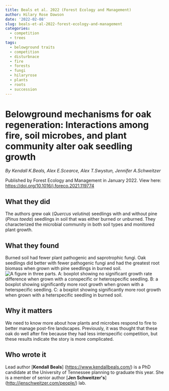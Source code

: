 ```yaml
---
title: Beals et al. 2022 (Forest Ecology and Management)
author: Hilary Rose Dawson
date: '2022-02-08'
slug: beals-et-al-2022-forest-ecology-and-management
categories:
  - competition
  - trees
tags:
  - belowground traits
  - competition
  - disturbnace
  - fire
  - forests
  - fungi
  - hilaryrose
  - plants
  - roots
  - succession
---
```


# Belowground mechanisms for oak regeneration: Interactions among fire, soil microbes, and plant community alter oak seedling growth

*By Kendall K.Beals, Alex E.Scearce, Alex T.Swystun, Jennifer A.Schweitzer*

Published by Forest Ecology and Management in January 2022. View here: https://doi.org/10.1016/j.foreco.2021.119774

## What they did
The authors grew oak (*Quercus velutina*) seedlings with and without pine (*Pinus taeda*) seedlings in soil that was either burned or unburned. They characterized the microbial community in both soil types and monitored plant growth. 

## What they found
Burned soil had fewer plant pathogenic and saprotrophic fungi. Oak seedlings did better with fewer pathogenic fungi and had the greatest root biomass when grown with pine seedlings in burned soil.
![A figure in three parts. A: boxplot showing no significant growth rate difference when grown with a conspecific or heterospecific seedling. B: a boxplot showing significantly more root growth  when grown with a heterspecific seedling. C: a boxplot showing significantly more root growth when grown with a heterspecific seedling in burned soil.](https://ars.els-cdn.com/content/image/1-s2.0-S0378112721008653-gr4_lrg.jpg)

## Why it matters
We need to know more about how plants and microbes respond to fire to better manage post-fire landscapes. Previously, it was thought that these oak do well after fire because they had less interspecific competition, but these results indicate the story is more complicated.

## Who wrote it
Lead author [**Kendall Beals**] (https://www.kendallbeals.com/) is a PhD candidate at the University of Tennessee planning to graduate this year. She is a member of senior author [**Jen Schweitzer's**] (http://jenschweitzer.com/people/) lab. 
